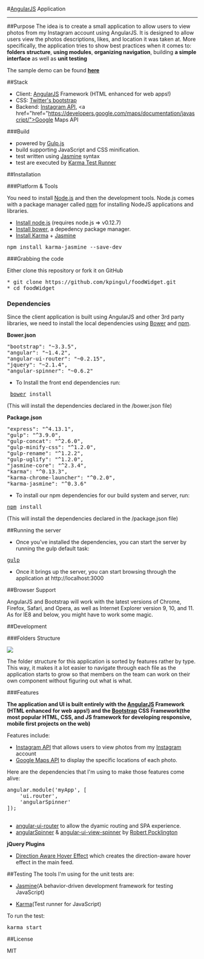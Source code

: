 #<a href="http://angularjs.org">AngularJS</a> Application

***

##Purpose
The idea is to create a small application to allow users to view photos from my Instagram account using AngularJS. It is designed to allow users view the photos descriptions, likes, and location it was taken at. More specifically, the application tries to show best practices when it comes to: <b>folders structure</b>, <b>using modules</b>, <b>organizing navigation</b>, building <b>a simple interface</b> as well as <b>unit testing</b>

The sample demo can be found <a href="http://kirckpingul.com/foodWidget"><b>here</b></a>

##Stack

* Client: <a href="http://angularjs.org">AngularJS</a> Framework (HTML enhanced for web apps!)
* CSS: [Twitter's bootstrap](http://getbootstrap.com/)
* Backend: <a href="https://instagram.com/developer/?hl=en">Instagram API</a>, <a href="href="https://developers.google.com/maps/documentation/javascript/">Google Maps API</a>

###Build

* powered by [Gulp.js](http://www.gulpjs.com/)
* build supporting JavaScript and CSS  minification.
* test written using [Jasmine](http://jasmine.github.io/) syntax
* test are executed by [Karma Test Runner](http://karma-runner.github.io/0.8/index.html) 

##Installation

###Platform & Tools

You need to install [Node.js](http://nodejs.org/) and then the development tools. Node.js comes with a package manager called [npm](http://npmjs.org) for installing NodeJS applications and libraries.
* [Install node.js](http://nodejs.org/download/) (requires node.js => v0.12.7)
* [Install bower](http://bower.io/), a depedency package manager.
* [Install Karma](https://github.com/karma-runner/karma) + [Jasmine](http://jasmine.github.io/)

<pre>npm install karma-jasmine --save-dev</pre>

###Grabbing the code

Either clone this repository or fork it on GitHub

<pre>
* git clone https://github.com/kpingul/foodWidget.git
* cd foodWidget
</pre>

### Dependencies

Since the client application is built using AngularJS and other 3rd party libraries, we need to install the local dependencies using [Bower](http://bower.io/) and [npm](http://npmjs.org).

<b>Bower.json</b>

<pre>
"bootstrap": "~3.3.5",
"angular": "~1.4.2",
"angular-ui-router": "~0.2.15",
"jquery": "~2.1.4",
"angular-spinner": "~0.6.2"
</pre>

* To Install the front end dependencies run:
<pre> <a href="http://bower.io">bower</a> install</pre>

(This will install the dependencies declared in the /bower.json file)

<b>Package.json</b>
<pre>
"express": "^4.13.1",
"gulp": "^3.9.0",
"gulp-concat": "^2.6.0",
"gulp-minify-css": "^1.2.0",
"gulp-rename": "^1.2.2",
"gulp-uglify": "^1.2.0",
"jasmine-core": "^2.3.4",
"karma": "^0.13.3",
"karma-chrome-launcher": "^0.2.0",
"karma-jasmine": "^0.3.6"
</pre>

* To install our npm dependencies for our build system and server, run: 
<pre><a href="https://www.npmjs.com">npm</a> install </pre>

(This will install the dependencies declared in the /package.json file)

##Running the server

* Once you've installed the dependencies, you can start the server by running the gulp default task: 

<pre><a href="http://www.gulpjs.com">gulp</a></pre>

* Once it brings up the server, you can start browsing through the application at http://localhost:3000
 
 
##Browser Support
 
AngularJS and Bootstrap will work with the latest versions of Chrome, Firefox, Safari, and Opera, as well as Internet Explorer version 9, 10, and 11. As for IE8 and below, you might have to work some magic.

##Development

###Folders Structure

<img src="http://i84.photobucket.com/albums/k34/kdiggz415/foodWidgetFolderStructure.png" />

The folder structure for this application is sorted by features rather by type. This way, it makes it a lot easier to navigate through each file as the application starts to grow so that members on the team can work on their own component without figuring out what is what.

###Features

<b>The application and UI is built entirely with the <a href="http://angularjs.org">AngularJS</a> Framework (HTML enhanced for web apps!) and the <a href="http://getbootstrap.com/">Bootstrap</a> CSS Framework(the most popular HTML, CSS, and JS framework for developing responsive, mobile first projects on the web)</b>

Features include:
 
<ul> 
<li><a href="https://instagram.com/developer/?hl=en">Instagram API</a> that allows users to view photos from my <a href="https://Instagram.com/">Instagram</a> account</li>
<li><a href="https://developers.google.com/maps/documentation/javascript/">Google Maps API</a> to display the specific locations of each photo.</li>
</ul>

Here are the dependencies that I'm using to make those features come alive: 
<pre>
angular.module('myApp', [
	'ui.router', 
	'angularSpinner'
]);

</pre>
<ul>

<li><a href="https://github.com/angular-ui/ui-router">angular-ui-router</a> to allow the dyamic routing and SPA experience.</li>
<li><a href="https://github.com/urish/angular-spinner">angularSpinner</a> & <a href="https://github.com/rpocklin/angular-ui-view-spinner">angular-ui-view-spinner</a> by <a href="https://github.com/rpocklin"> Robert Pocklington</a></li>

</ul>

<b>jQuery Plugins</b>

<ul>
  <li><a href="https://github.com/codrops/DirectionAwareHoverEffect">Direction Aware Hover Effect</a> which creates the direction-aware hover effect in the main feed.</li>
</ul>

 
##Testing 
The tools I'm using for the unit tests are: 

* <a href="https://github.com/jasmine/jasmine">Jasmine</a>(A behavior-driven development framework for testing JavaScript)

* <a href="http://karma-runner.github.io/0.13/index.html">Karma</a>(Test runner for JavaScript)

To run the test:

<pre>karma start</pre> 

##License
 
 MIT
 
 
 
 
 
 
 
 
 
 
 
 
 
 
 
 
 

